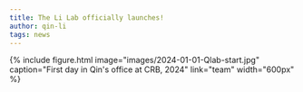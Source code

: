 ```yaml
---
title: The Li Lab officially launches!
author: qin-li
tags: news
---
```

{%
  include figure.html
  image="images/2024-01-01-Qlab-start.jpg"
  caption="First day in Qin's office at CRB, 2024"
  link="team"
  width="600px"
%}